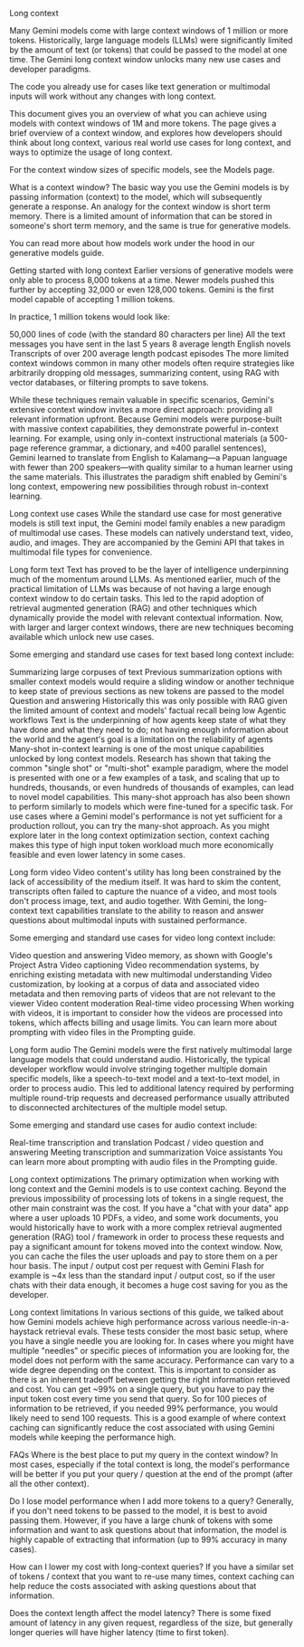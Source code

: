 Long context

Many Gemini models come with large context windows of 1 million or more tokens. Historically, large language models (LLMs) were significantly limited by the amount of text (or tokens) that could be passed to the model at one time. The Gemini long context window unlocks many new use cases and developer paradigms.

The code you already use for cases like text generation or multimodal inputs will work without any changes with long context.

This document gives you an overview of what you can achieve using models with context windows of 1M and more tokens. The page gives a brief overview of a context window, and explores how developers should think about long context, various real world use cases for long context, and ways to optimize the usage of long context.

For the context window sizes of specific models, see the Models page.

What is a context window?
The basic way you use the Gemini models is by passing information (context) to the model, which will subsequently generate a response. An analogy for the context window is short term memory. There is a limited amount of information that can be stored in someone's short term memory, and the same is true for generative models.

You can read more about how models work under the hood in our generative models guide.

Getting started with long context
Earlier versions of generative models were only able to process 8,000 tokens at a time. Newer models pushed this further by accepting 32,000 or even 128,000 tokens. Gemini is the first model capable of accepting 1 million tokens.

In practice, 1 million tokens would look like:

50,000 lines of code (with the standard 80 characters per line)
All the text messages you have sent in the last 5 years
8 average length English novels
Transcripts of over 200 average length podcast episodes
The more limited context windows common in many other models often require strategies like arbitrarily dropping old messages, summarizing content, using RAG with vector databases, or filtering prompts to save tokens.

While these techniques remain valuable in specific scenarios, Gemini's extensive context window invites a more direct approach: providing all relevant information upfront. Because Gemini models were purpose-built with massive context capabilities, they demonstrate powerful in-context learning. For example, using only in-context instructional materials (a 500-page reference grammar, a dictionary, and ≈400 parallel sentences), Gemini learned to translate from English to Kalamang—a Papuan language with fewer than 200 speakers—with quality similar to a human learner using the same materials. This illustrates the paradigm shift enabled by Gemini's long context, empowering new possibilities through robust in-context learning.

Long context use cases
While the standard use case for most generative models is still text input, the Gemini model family enables a new paradigm of multimodal use cases. These models can natively understand text, video, audio, and images. They are accompanied by the Gemini API that takes in multimodal file types for convenience.

Long form text
Text has proved to be the layer of intelligence underpinning much of the momentum around LLMs. As mentioned earlier, much of the practical limitation of LLMs was because of not having a large enough context window to do certain tasks. This led to the rapid adoption of retrieval augmented generation (RAG) and other techniques which dynamically provide the model with relevant contextual information. Now, with larger and larger context windows, there are new techniques becoming available which unlock new use cases.

Some emerging and standard use cases for text based long context include:

Summarizing large corpuses of text
Previous summarization options with smaller context models would require a sliding window or another technique to keep state of previous sections as new tokens are passed to the model
Question and answering
Historically this was only possible with RAG given the limited amount of context and models' factual recall being low
Agentic workflows
Text is the underpinning of how agents keep state of what they have done and what they need to do; not having enough information about the world and the agent's goal is a limitation on the reliability of agents
Many-shot in-context learning is one of the most unique capabilities unlocked by long context models. Research has shown that taking the common "single shot" or "multi-shot" example paradigm, where the model is presented with one or a few examples of a task, and scaling that up to hundreds, thousands, or even hundreds of thousands of examples, can lead to novel model capabilities. This many-shot approach has also been shown to perform similarly to models which were fine-tuned for a specific task. For use cases where a Gemini model's performance is not yet sufficient for a production rollout, you can try the many-shot approach. As you might explore later in the long context optimization section, context caching makes this type of high input token workload much more economically feasible and even lower latency in some cases.

Long form video
Video content's utility has long been constrained by the lack of accessibility of the medium itself. It was hard to skim the content, transcripts often failed to capture the nuance of a video, and most tools don't process image, text, and audio together. With Gemini, the long-context text capabilities translate to the ability to reason and answer questions about multimodal inputs with sustained performance.

Some emerging and standard use cases for video long context include:

Video question and answering
Video memory, as shown with Google's Project Astra
Video captioning
Video recommendation systems, by enriching existing metadata with new multimodal understanding
Video customization, by looking at a corpus of data and associated video metadata and then removing parts of videos that are not relevant to the viewer
Video content moderation
Real-time video processing
When working with videos, it is important to consider how the videos are processed into tokens, which affects billing and usage limits. You can learn more about prompting with video files in the Prompting guide.

Long form audio
The Gemini models were the first natively multimodal large language models that could understand audio. Historically, the typical developer workflow would involve stringing together multiple domain specific models, like a speech-to-text model and a text-to-text model, in order to process audio. This led to additional latency required by performing multiple round-trip requests and decreased performance usually attributed to disconnected architectures of the multiple model setup.

Some emerging and standard use cases for audio context include:

Real-time transcription and translation
Podcast / video question and answering
Meeting transcription and summarization
Voice assistants
You can learn more about prompting with audio files in the Prompting guide.

Long context optimizations
The primary optimization when working with long context and the Gemini models is to use context caching. Beyond the previous impossibility of processing lots of tokens in a single request, the other main constraint was the cost. If you have a "chat with your data" app where a user uploads 10 PDFs, a video, and some work documents, you would historically have to work with a more complex retrieval augmented generation (RAG) tool / framework in order to process these requests and pay a significant amount for tokens moved into the context window. Now, you can cache the files the user uploads and pay to store them on a per hour basis. The input / output cost per request with Gemini Flash for example is ~4x less than the standard input / output cost, so if the user chats with their data enough, it becomes a huge cost saving for you as the developer.

Long context limitations
In various sections of this guide, we talked about how Gemini models achieve high performance across various needle-in-a-haystack retrieval evals. These tests consider the most basic setup, where you have a single needle you are looking for. In cases where you might have multiple "needles" or specific pieces of information you are looking for, the model does not perform with the same accuracy. Performance can vary to a wide degree depending on the context. This is important to consider as there is an inherent tradeoff between getting the right information retrieved and cost. You can get ~99% on a single query, but you have to pay the input token cost every time you send that query. So for 100 pieces of information to be retrieved, if you needed 99% performance, you would likely need to send 100 requests. This is a good example of where context caching can significantly reduce the cost associated with using Gemini models while keeping the performance high.

FAQs
Where is the best place to put my query in the context window?
In most cases, especially if the total context is long, the model's performance will be better if you put your query / question at the end of the prompt (after all the other context).

Do I lose model performance when I add more tokens to a query?
Generally, if you don't need tokens to be passed to the model, it is best to avoid passing them. However, if you have a large chunk of tokens with some information and want to ask questions about that information, the model is highly capable of extracting that information (up to 99% accuracy in many cases).

How can I lower my cost with long-context queries?
If you have a similar set of tokens / context that you want to re-use many times, context caching can help reduce the costs associated with asking questions about that information.

Does the context length affect the model latency?
There is some fixed amount of latency in any given request, regardless of the size, but generally longer queries will have higher latency (time to first token).